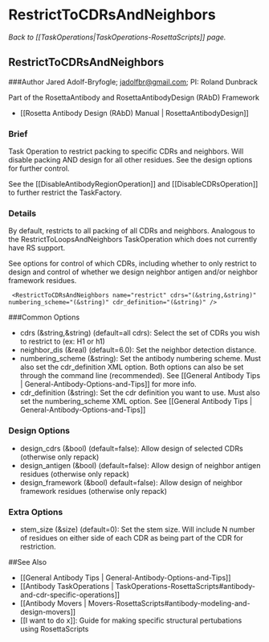 # RestrictToCDRsAndNeighbors
*Back to [[TaskOperations|TaskOperations-RosettaScripts]] page.*
## RestrictToCDRsAndNeighbors

###Author
Jared Adolf-Bryfogle; jadolfbr@gmail.com; 
PI: Roland Dunbrack

Part of the RosettaAntibody and RosettaAntibodyDesign (RAbD) Framework
* [[Rosetta Antibody Design (RAbD) Manual | RosettaAntibodyDesign]]

### Brief
Task Operation to restrict packing to specific CDRs and neighbors. Will disable packing AND design for all other residues. See the design options for further control. 

See the [[DisableAntibodyRegionOperation]] and [[DisableCDRsOperation]] to further restrict the TaskFactory.

### Details 
By default, restricts to all packing of all CDRs and neighbors.  Analogous to the RestrictToLoopsAndNeighbors TaskOperation which does not currently have RS support. 

See options for control of which CDRs, including whether to only restrict to design and control of whether we design 
neighbor antigen and/or neighbor framework residues.

     <RestrictToCDRsAndNeighbors name="restrict" cdrs="(&string,&string)" numbering_scheme="(&string)" cdr_definition="(&string)" />

###Common Options 

-   cdrs (&string,&string) (default=all cdrs):  Select the set of CDRs you wish to restrict to (ex: H1 or h1)
-   neighbor_dis (&real) (default=6.0): Set the neighbor detection distance.  
-   numbering_scheme (&string):  Set the antibody numbering scheme.  Must also set the cdr_definition XML option. Both options can also be set through the command line (recommended).  See [[General Antibody Tips | General-Antibody-Options-and-Tips]] for more info.
-   cdr_definition (&string): Set the cdr definition you want to use.  Must also set the numbering_scheme XML option.  See [[General Antibody Tips | General-Antibody-Options-and-Tips]]

### Design Options
-   design_cdrs (&bool) (default=false):  Allow design of selected CDRs (otherwise only repack)
-   design_antigen (&bool) (default=false): Allow design of neighbor antigen residues (otherwise only repack)
-   design_framework (&bool) default=false): Allow design of neighbor framework residues (otherwise only repack)
 

### Extra Options
-   stem_size (&size) (default=0): Set the stem size.  Will include N number of residues on either side of each CDR as being part of the CDR for restriction.

##See Also

* [[General Antibody Tips | General-Antibody-Options-and-Tips]]
* [[Antibody TaskOperations | TaskOperations-RosettaScripts#antibody-and-cdr-specific-operations]]
* [[Antibody Movers | Movers-RosettaScripts#antibody-modeling-and-design-movers]]
* [[I want to do x]]: Guide for making specific structural pertubations using RosettaScripts